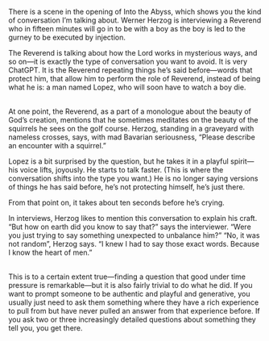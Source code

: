 There is a scene in the opening of Into the Abyss, which shows you the kind of conversation I’m talking about. Werner Herzog is interviewing a Reverend who in fifteen minutes will go in to be with a boy as the boy is led to the gurney to be executed by injection.

The Reverend is talking about how the Lord works in mysterious ways, and so on—it is exactly the type of conversation you want to avoid. It is very ChatGPT. It is the Reverend repeating things he’s said before—words that protect him, that allow him to perform the role of Reverend, instead of being what he is: a man named Lopez, who will soon have to watch a boy die.

<br>
At one point, the Reverend, as a part of a monologue about the beauty of God’s creation, mentions that he sometimes meditates on the beauty of the squirrels he sees on the golf course. Herzog, standing in a graveyard with nameless crosses, says, with mad Bavarian seriousness, “Please describe an encounter with a squirrel.”

Lopez is a bit surprised by the question, but he takes it in a playful spirit—his voice lifts, joyously. He starts to talk faster. (This is where the conversation shifts into the type you want.) He is no longer saying versions of things he has said before, he’s not protecting himself, he’s just there.

From that point on, it takes about ten seconds before he’s crying.
<br>

In interviews, Herzog likes to mention this conversation to explain his craft. “But how on earth did you know to say that?” says the interviewer. “Were you just trying to say something unexpected to unbalance him?” “No, it was not random”, Herzog says. “I knew I had to say those exact words. Because I know the heart of men.”

<br>
This is to a certain extent true—finding a question that good under time pressure is remarkable—but it is also fairly trivial to do what he did. If you want to prompt someone to be authentic and playful and generative, you usually just need to ask them something where they have a rich experience to pull from but have never pulled an answer from that experience before. If you ask two or three increasingly detailed questions about something they tell you, you get there.

